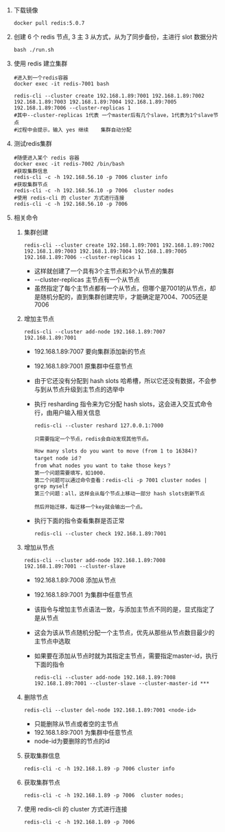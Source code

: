 1. 下载镜像
   ```
   docker pull redis:5.0.7
   ```
   
2. 创建 6 个 redis 节点, 3 主 3 从方式，从为了同步备份，主进行 slot 数据分片
   ```
   bash ./run.sh
   ```
   
3. 使用 redis 建立集群
   ```
   #进入到一个redis容器
   docker exec -it redis-7001 bash
   
   redis-cli --cluster create 192.168.1.89:7001 192.168.1.89:7002 192.168.1.89:7003 192.168.1.89:7004 192.168.1.89:7005 192.168.1.89:7006 --cluster-replicas 1
   #其中--cluster-replicas 1代表 一个master后有几个slave，1代表为1个slave节点
   #过程中会提示，输入 yes 继续    集群自动分配
   ```
   
4. 测试redis集群
   ```
   #随便进入某个 redis 容器
   docker exec -it redis-7002 /bin/bash
   #获取集群信息
   redis-cli -c -h 192.168.56.10 -p 7006 cluster info
   #获取集群节点
   redis-cli -c -h 192.168.56.10 -p 7006  cluster nodes
   #使用 redis-cli 的 cluster 方式进行连接
   redis-cli -c -h 192.168.56.10 -p 7006
   ```
   
5. 相关命令

   1. 集群创建

      ```
      redis-cli --cluster create 192.168.1.89:7001 192.168.1.89:7002 192.168.1.89:7003 192.168.1.89:7004 192.168.1.89:7005 192.168.1.89:7006 --cluster-replicas 1
      ```

      * 这样就创建了一个具有3个主节点和3个从节点的集群
      * --cluster-replicas 主节点有一个从节点
      * 虽然指定了每个主节点都有一个从节点，但哪个是7001的从节点，却是随机分配的，直到集群创建完毕，才能确定是7004、7005还是7006

   2. 增加主节点

      ```
      redis-cli --cluster add-node 192.168.1.89:7007 192.168.1.89:7001
      ```

      * 192.168.1.89:7007 要向集群添加新的节点

      * 192.168.1.89:7001 原集群中任意节点

      * 由于它还没有分配到 hash slots 哈希槽，所以它还没有数据，不会参与到从节点升级到主节点的选举中

      * 执行 resharding 指令来为它分配 hash slots，这会进入交互式命令行，由用户输入相关信息

        ```
        redis-cli --cluster reshard 127.0.0.1:7000
        
        只需要指定一个节点，redis会自动发现其他节点。
        
        How many slots do you want to move (from 1 to 16384)?
        target node id？
        from what nodes you want to take those keys？
        第一个问题需要填写，如1000. 
        第二个问题可以通过命令查看：redis-cli -p 7001 cluster nodes | grep myself
        第三个问题：all，这样会从每个节点上移动一部分 hash slots到新节点
        
        然后开始迁移，每迁移一个key就会输出一个点。
        ```

      * 执行下面的指令查看集群是否正常

        ```
        redis-cli --cluster check 192.168.1.89:7001
        ```

   3. 增加从节点

      ```
      redis-cli --cluster add-node 192.168.1.89:7008 192.168.1.89:7001 --cluster-slave
      ```

      * 192.168.1.89:7008 添加从节点

      * 192.168.1.89:7001 为集群中任意节点

      * 该指令与增加主节点语法一致，与添加主节点不同的是，显式指定了是从节点

      * 这会为该从节点随机分配一个主节点，优先从那些从节点数目最少的主节点中选取

      * 如果要在添加从节点时就为其指定主节点，需要指定master-id，执行下面的指令

        ```
        redis-cli --cluster add-node 192.168.1.89:7008 192.168.1.89:7001 --cluster-slave --cluster-master-id ***
        ```

   4. 删除节点

      ```
      redis-cli --cluster del-node 192.168.1.89:7001 <node-id>
      ```

      * 只能删除从节点或者空的主节点
      * 192.168.1.89:7001 为集群中任意节点
      * node-id为要删除的节点的id

   5. 获取集群信息

      ```
      redis-cli -c -h 192.168.1.89 -p 7006 cluster info
      ```

   6. 获取集群节点

      ```
      redis-cli -c -h 192.168.1.89 -p 7006  cluster nodes;
      ```

   7. 使用 redis-cli 的 cluster 方式进行连接

      ```
      redis-cli -c -h 192.168.1.89 -p 7006
      ```

      